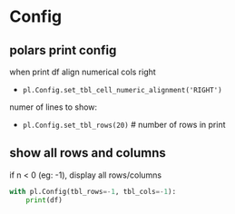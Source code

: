 # Config

## polars print config
when print df align numerical cols right
- `pl.Config.set_tbl_cell_numeric_alignment('RIGHT')`

numer of lines to show:
- `pl.Config.set_tbl_rows(20)` # number of rows in print

## show all rows and columns
if n < 0 (eg: -1), display all rows/columns
```py
with pl.Config(tbl_rows=-1, tbl_cols=-1):
    print(df)
``` 
